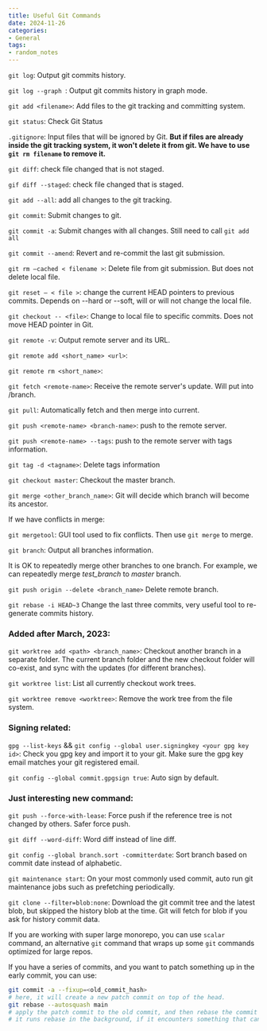 ```yaml
---
title: Useful Git Commands
date: 2024-11-26
categories:
- General
tags:
- random_notes
---
```


`git log`: Output git commits history.

`git log --graph `: Output git commits history in graph mode.

`git add <filename>`: Add files to the git tracking and committing system.

`git status`: Check Git Status

`.gitignore`: Input files that will be ignored by Git. **But if files are already inside the git tracking system, it won't delete it from git. We have to use `git rm filename` to remove it.**

`git diff`: check file changed that is not staged. 

`gif diff --staged`: check file changed that is staged.

`git add --all`: add all changes to the git tracking.

`git commit`: Submit changes to git.

`git commit -a`: Submit changes with all changes. Still need to call `git add all`

`git commit --amend`: Revert and re-commit the last git submission.

`git rm –cached < filename >`: Delete file from git submission. But does not delete local file.

`git reset – < file >`: change the current HEAD pointers to previous commits. Depends on --hard or --soft, will or will not change the local file.

`git checkout -- <file>`: Change to local file to specific commits. Does not move HEAD pointer in Git.

`git remote -v`: Output remote server and its URL.

`git remote add <short_name> <url>`:

`git remote rm <short_name>`:

`git fetch <remote-name>`:  Receive the remote server's update. Will put into <remote-name>/branch.

`git pull`: Automatically fetch and then merge into current.

`git push <remote-name> <branch-name>`: push to the remote server.

`git push <remote-name> --tags`: push to the remote server with tags information.

`git tag -d <tagname>`: Delete tags information

`git checkout master`: Checkout the master branch.

`git merge <other_branch_name>`: Git will decide which branch will become its ancestor.

If we have conflicts in merge:

`git mergetool`: GUI tool used to fix conflicts. Then use `git merge` to merge.

`git branch`: Output all branches information.

It is OK to repeatedly merge other branches to one branch. For example, we can repeatedly merge *test_branch* to *master* branch. 

`git push origin --delete <branch_name>` Delete remote branch.

`git rebase -i HEAD~3` Change the last three commits, very useful tool to re-generate commits history.

### Added after March, 2023:

`git worktree add <path> <branch_name>`: Checkout another branch in a separate folder. The current branch folder and the new checkout folder will co-exist, and sync with the updates (for different branches). 

`git worktree list`: List all currently checkout work trees. 

`git worktree remove <worktree>`: Remove the work tree from the file system.

### Signing related:

`gpg --list-keys` && `git config --global user.signingkey <your gpg key id>`: Check you gpg key and import it to your git. Make sure the gpg key email matches your git registered email. 

`git config --global commit.gpgsign true`: Auto sign by default. 

### Just interesting new command: 

`git push --force-with-lease`: Force push if the reference tree is not changed by others. Safer force push.  

`git diff --word-diff`: Word diff instead of line diff. 

`git config --global branch.sort -committerdate`: Sort branch based on commit date instead of alphabetic. 

`git maintenance start`: On your most commonly used commit, auto run git maintenance jobs such as prefetching periodically. 

`git clone --filter=blob:none`: Download the git commit tree and the latest blob, but skipped the history blob at the time. Git will fetch for blob if you ask for history commit data. 

If you are working with super large monorepo, you can use `scalar` command, an alternative `git` command that wraps up some `git` commands optimized for large repos. 

If you have a series of commits, and you want to patch something up in the early commit, you can use: 

```bash
git commit -a --fixup=<old_commit_hash>
# here, it will create a new patch commit on top of the head. 
git rebase --autosquash main
# apply the patch commit to the old commit, and then rebase the commit series. 
# it runs rebase in the background, if it encounters something that cannot fix, that it will prompt you for rebasing. 
```